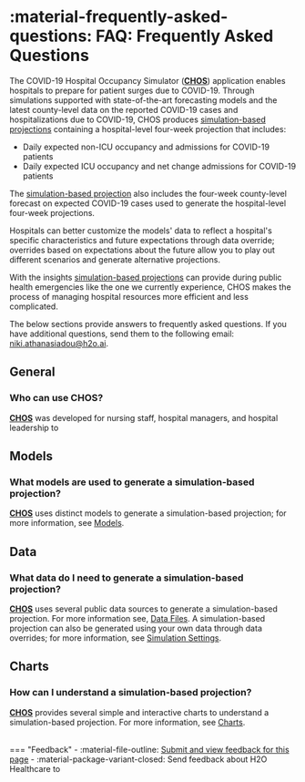 # :material-frequently-asked-questions: FAQ: Frequently Asked Questions 
 


The COVID-19 Hospital Occupancy Simulator ([**CHOS**](./terminology.md#chos-covid-19-hospital-occupancy-simulator])) application enables hospitals to prepare for patient surges due to COVID-19. Through simulations supported with state-of-the-art forecasting models and the latest county-level data on the reported COVID-19 cases and hospitalizations due to COVID-19, CHOS produces [simulation-based projections](./terms.md#simulation-based-projection) containing a hospital-level four-week projection that includes:

- Daily expected non-ICU occupancy and admissions for COVID-19 patients 
- Daily expected ICU occupancy and net change admissions for COVID-19 patients 

The [simulation-based projection](./terms.md#simulation-based-projection) also includes the four-week county-level forecast on expected COVID-19 cases used to generate the hospital-level four-week projections.

Hospitals can better customize the models' data to reflect a hospital's specific characteristics and future expectations through data override; overrides based on expectations about the future allow you to play out different scenarios and generate alternative projections.

With the insights [simulation-based projections](./terms.md#simulation-based-projection) can provide during public health emergencies like the one we currently experience, CHOS makes the process of managing hospital resources more efficient and less complicated.


The below sections provide answers to frequently asked questions. If you have additional questions, send them to the following email: <niki.athanasiadou@h2o.ai>.


## General 

### Who can use CHOS? 


[**CHOS**](./terminology.md#chos-covid-19-hospital-occupancy-simulator]) was developed for nursing staff, hospital managers, and hospital leadership to 

## Models 

### What models are used to generate a simulation-based projection? 

[**CHOS**](./terminology.md#chos-covid-19-hospital-occupancy-simulator]) uses distinct models to generate a simulation-based projection; for more information, see [Models](models.md).

## Data

### What data do I need to generate a simulation-based projection? 

[**CHOS**](./terminology.md#chos-covid-19-hospital-occupancy-simulator]) uses several public data sources to generate a simulation-based projection. For more information see, [Data Files](data_files.md). A simulation-based projection can also be generated using your own data through data overrides; for more information, see [Simulation Settings](simulation_settings.md).

## Charts 

### How can I understand a simulation-based projection? 

[**CHOS**](./terminology.md#chos-covid-19-hospital-occupancy-simulator]) provides several simple and interactive charts to understand a  simulation-based projection. For more information, see [Charts](charts.md).




<br>
=== "Feedback"
    - :material-file-outline: <a href="" target="_blank">Submit and view feedback for this page</a>
    - :material-package-variant-closed: Send feedback about H2O Healthcare to <niki.athanasiadou@h2o.ai>
